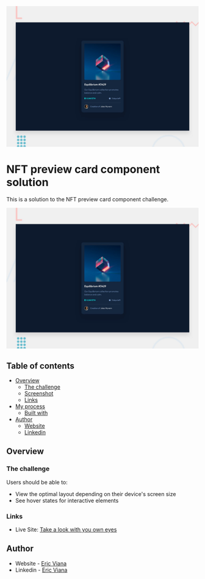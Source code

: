 ![Design preview for the NFT preview card component coding challenge](./design/desktop-preview.jpg)
# NFT preview card component solution

This is a solution to the NFT preview card component challenge.

![Design preview for the NFT preview card component coding challenge](./design/desktop-preview.jpg)

## Table of contents

- [Overview](#overview)
  - [The challenge](#the-challenge)
  - [Screenshot](#screenshot)
  - [Links](#links)
- [My process](#my-process)
  - [Built with](#built-with)
- [Author](#author)
   - [Website](#author)
   - [Linkedin](#author)

## Overview

### The challenge

Users should be able to:

- View the optimal layout depending on their device's screen size
- See hover states for interactive elements

### Links

- Live Site: [Take a look with you own eyes](https://nft-preview-card-live.vercel.app/)

## Author

- Website - [Eric Viana](#)
- Linkedin - [Eric Viana](https://www.linkedin.com/in/geteric/)
